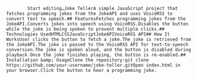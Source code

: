 
            Start editing…Joke TellerA simple JavaScript project that fetches programming jokes from the JokeAPI and uses VoiceRSS to convert text to speech.## FeaturesFetches programming jokes from the JokeAPI.Converts jokes into speech using VoiceRSS.Disables the button while the joke is being spoken to prevent multiple clicks.## Technologies UsedHTMLCSSJavaScriptJokeAPIVoiceRSS API## How It WorksUser clicks the button to fetch a joke.The joke is retrieved from the JokeAPI.The joke is passed to the VoiceRSS API for text-to-speech conversion.The joke is spoken aloud, and the button is disabled during playback.Once the joke finishes playing, the button is re-enabled.## Installation &amp; UsageClone the repository:git clone https://github.com/your-username/joke-teller.gitOpen index.html in your browser.Click the button to hear a programming joke.